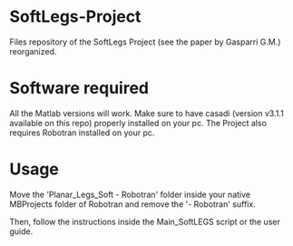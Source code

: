 # SoftLegs-Project
Files repository of the SoftLegs Project (see the paper by Gasparri G.M.) reorganized.

# Software required
All the Matlab versions will work.
Make sure to have casadi (version v3.1.1 available on this repo) properly installed on your pc. 
The Project also requires Robotran installed on your pc.

# Usage
Move the 'Planar_Legs_Soft - Robotran' folder inside your native MBProjects folder of Robotran and remove the '- Robotran' suffix.

Then, follow the instructions inside the Main_SoftLEGS script or the user guide.
